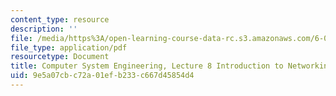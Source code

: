```yaml
---
content_type: resource
description: ''
file: /media/https%3A/open-learning-course-data-rc.s3.amazonaws.com/6-033-computer-system-engineering-spring-2018/9e5a07cbc72a01efb233c667d45854d4_MIT6_033S18lec8.pdf
file_type: application/pdf
resourcetype: Document
title: Computer System Engineering, Lecture 8 Introduction to Networking
uid: 9e5a07cb-c72a-01ef-b233-c667d45854d4
---
```

